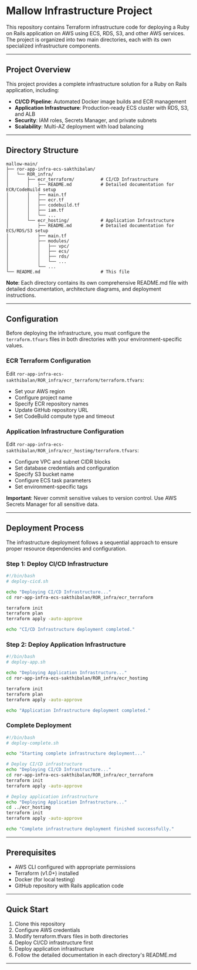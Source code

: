 # Mallow Infrastructure Project

This repository contains Terraform infrastructure code for deploying a Ruby on Rails application on AWS using ECS, RDS, S3, and other AWS services. The project is organized into two main directories, each with its own specialized infrastructure components.

---

## Project Overview

This project provides a complete infrastructure solution for a Ruby on Rails application, including:
- **CI/CD Pipeline**: Automated Docker image builds and ECR management
- **Application Infrastructure**: Production-ready ECS cluster with RDS, S3, and ALB
- **Security**: IAM roles, Secrets Manager, and private subnets
- **Scalability**: Multi-AZ deployment with load balancing

---

## Directory Structure

```
mallow-main/
├── ror-app-infra-ecs-sakthibalan/
│   └── ROR_infra/
│       ├── ecr_terraform/          # CI/CD Infrastructure
│       │   ├── README.md           # Detailed documentation for ECR/CodeBuild setup
│       │   ├── main.tf
│       │   ├── ecr.tf
│       │   ├── codebuild.tf
│       │   ├── iam.tf
│       │   └── ...
│       └── ecr_hosting/            # Application Infrastructure
│           ├── README.md           # Detailed documentation for ECS/RDS/S3 setup
│           ├── main.tf
│           ├── modules/
│           │   ├── vpc/
│           │   ├── ecs/
│           │   ├── rds/
│           │   └── ...
│           └── ...
└── README.md                       # This file
```

**Note**: Each directory contains its own comprehensive README.md file with detailed documentation, architecture diagrams, and deployment instructions.

---

## Configuration

Before deploying the infrastructure, you must configure the `terraform.tfvars` files in both directories with your environment-specific values.

### ECR Terraform Configuration

Edit `ror-app-infra-ecs-sakthibalan/ROR_infra/ecr_terraform/terraform.tfvars`:
- Set your AWS region
- Configure project name
- Specify ECR repository names
- Update GitHub repository URL
- Set CodeBuild compute type and timeout

### Application Infrastructure Configuration

Edit `ror-app-infra-ecs-sakthibalan/ROR_infra/ecr_hostimg/terraform.tfvars`:
- Configure VPC and subnet CIDR blocks
- Set database credentials and configuration
- Specify S3 bucket name
- Configure ECS task parameters
- Set environment-specific tags

**Important**: Never commit sensitive values to version control. Use AWS Secrets Manager for all sensitive data.

---

## Deployment Process

The infrastructure deployment follows a sequential approach to ensure proper resource dependencies and configuration.

### Step 1: Deploy CI/CD Infrastructure

```bash
#!/bin/bash
# deploy-cicd.sh

echo "Deploying CI/CD Infrastructure..."
cd ror-app-infra-ecs-sakthibalan/ROR_infra/ecr_terraform

terraform init
terraform plan
terraform apply -auto-approve

echo "CI/CD Infrastructure deployment completed."
```

### Step 2: Deploy Application Infrastructure

```bash
#!/bin/bash
# deploy-app.sh

echo "Deploying Application Infrastructure..."
cd ror-app-infra-ecs-sakthibalan/ROR_infra/ecr_hostimg

terraform init
terraform plan
terraform apply -auto-approve

echo "Application Infrastructure deployment completed."
```

### Complete Deployment

```bash
#!/bin/bash
# deploy-complete.sh

echo "Starting complete infrastructure deployment..."

# Deploy CI/CD infrastructure
echo "Deploying CI/CD Infrastructure..."
cd ror-app-infra-ecs-sakthibalan/ROR_infra/ecr_terraform
terraform init
terraform apply -auto-approve

# Deploy application infrastructure
echo "Deploying Application Infrastructure..."
cd ../ecr_hostimg
terraform init
terraform apply -auto-approve

echo "Complete infrastructure deployment finished successfully."
```

---

## Prerequisites

- AWS CLI configured with appropriate permissions
- Terraform (v1.0+) installed
- Docker (for local testing)
- GitHub repository with Rails application code

---

## Quick Start

1. Clone this repository
2. Configure AWS credentials
3. Modify terraform.tfvars files in both directories
4. Deploy CI/CD infrastructure first
5. Deploy application infrastructure
6. Follow the detailed documentation in each directory's README.md

---

